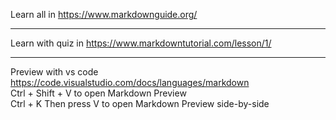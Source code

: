 

Learn all in https://www.markdownguide.org/

---
Learn with quiz in https://www.markdowntutorial.com/lesson/1/

---
Preview with vs code  
https://code.visualstudio.com/docs/languages/markdown  
Ctrl + Shift + V to open Markdown Preview  
Ctrl + K Then press V to open Markdown Preview side-by-side
